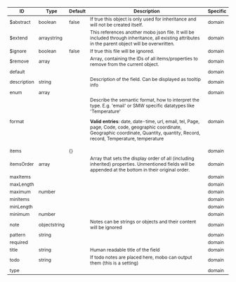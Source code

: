 <table class="schema-table" style="font-size: 0.75em;">
   <thead>
       <tr>
           <th>ID</th>
           <th>Type</th>
           <th>Default</th>
           <th>Description</th>
           <th>Specific</th>
       </tr>
   </thead>
   <tbody>
       <tr>
           <td class="schema-propertyName">$abstract</td>
           <td class="schema-propertyType"><span class="schema-type schema-type-boolean">boolean</span></td>
           <td class="schema-defaultValue">false</td>
           <td class="schema-description">If true this object is only used for inheritance and will not be created itself.</td>
           <td class="schema-specific schema-specific-domain">domain</td>
       </tr>
       <tr>
           <td class="schema-propertyName">$extend</td>
           <td class="schema-propertyType"><span class="schema-type schema-type-array">array</span><span class="schema-type schema-type-string">string</span></td>
           <td class="schema-defaultValue"></td>
           <td class="schema-description">This references another mobo json file. It will be included through inheritance, all existing attributes in the parent object will be overwritten.</td>
           <td class="schema-specific schema-specific-domain">domain</td>
       </tr>
       <tr>
           <td class="schema-propertyName">$ignore</td>
           <td class="schema-propertyType"><span class="schema-type schema-type-boolean">boolean</span></td>
           <td class="schema-defaultValue">false</td>
           <td class="schema-description">If true this file will be ignored.</td>
           <td class="schema-specific schema-specific-domain">domain</td>
       </tr>
       <tr>
           <td class="schema-propertyName">$remove</td>
           <td class="schema-propertyType"><span class="schema-type schema-type-array">array</span></td>
           <td class="schema-defaultValue"></td>
           <td class="schema-description">Array, containing the IDs of all items/properties to remove from the current object.</td>
           <td class="schema-specific schema-specific-domain">domain</td>
       </tr>
       <tr>
           <td class="schema-propertyName">default</td>
           <td class="schema-propertyType"></td>
           <td class="schema-defaultValue"></td>
           <td class="schema-description"></td>
           <td class="schema-specific schema-specific-domain">domain</td>
       </tr>
       <tr>
           <td class="schema-propertyName">description</td>
           <td class="schema-propertyType"><span class="schema-type schema-type-string">string</span></td>
           <td class="schema-defaultValue"></td>
           <td class="schema-description">Description of the field. Can be displayed as tooltip info</td>
           <td class="schema-specific schema-specific-domain">domain</td>
       </tr>
       <tr>
           <td class="schema-propertyName">enum</td>
           <td class="schema-propertyType"><span class="schema-type schema-type-array">array</span></td>
           <td class="schema-defaultValue"></td>
           <td class="schema-description"></td>
           <td class="schema-specific schema-specific-domain">domain</td>
       </tr>
       <tr>
           <td class="schema-propertyName">format</td>
           <td class="schema-propertyType"></td>
           <td class="schema-defaultValue"></td>
           <td class="schema-description">Describe the semantic format, how to interpret the type. E.g. 'email' or SMW specific datatypes like 'Temperature'<p class="schema-enum"><strong>Valid entries</strong>: date, date-time, url, email, tel, Page, page, Code, code, geographic coordinate, Geographic coordinate, Quantity, quantity, Record, record, Temperature, temperature</p></td>
           <td class="schema-specific schema-specific-domain">domain</td>
       </tr>
       <tr>
           <td class="schema-propertyName">items</td>
           <td class="schema-propertyType"></td>
           <td class="schema-defaultValue">{}</td>
           <td class="schema-description"></td>
           <td class="schema-specific schema-specific-domain">domain</td>
       </tr>
       <tr>
           <td class="schema-propertyName">itemsOrder</td>
           <td class="schema-propertyType"><span class="schema-type schema-type-array">array</span></td>
           <td class="schema-defaultValue"></td>
           <td class="schema-description">Array that sets the display order of all (including inherited) properties. Unmentioned fields will be appended at the bottom in their original order.</td>
           <td class="schema-specific schema-specific-domain">domain</td>
       </tr>
       <tr>
           <td class="schema-propertyName">maxItems</td>
           <td class="schema-propertyType"></td>
           <td class="schema-defaultValue"></td>
           <td class="schema-description"></td>
           <td class="schema-specific schema-specific-domain">domain</td>
       </tr>
       <tr>
           <td class="schema-propertyName">maxLength</td>
           <td class="schema-propertyType"></td>
           <td class="schema-defaultValue"></td>
           <td class="schema-description"></td>
           <td class="schema-specific schema-specific-domain">domain</td>
       </tr>
       <tr>
           <td class="schema-propertyName">maximum</td>
           <td class="schema-propertyType"><span class="schema-type schema-type-number">number</span></td>
           <td class="schema-defaultValue"></td>
           <td class="schema-description"></td>
           <td class="schema-specific schema-specific-domain">domain</td>
       </tr>
       <tr>
           <td class="schema-propertyName">minItems</td>
           <td class="schema-propertyType"></td>
           <td class="schema-defaultValue"></td>
           <td class="schema-description"></td>
           <td class="schema-specific schema-specific-domain">domain</td>
       </tr>
       <tr>
           <td class="schema-propertyName">minLength</td>
           <td class="schema-propertyType"></td>
           <td class="schema-defaultValue"></td>
           <td class="schema-description"></td>
           <td class="schema-specific schema-specific-domain">domain</td>
       </tr>
       <tr>
           <td class="schema-propertyName">minimum</td>
           <td class="schema-propertyType"><span class="schema-type schema-type-number">number</span></td>
           <td class="schema-defaultValue"></td>
           <td class="schema-description"></td>
           <td class="schema-specific schema-specific-domain">domain</td>
       </tr>
       <tr>
           <td class="schema-propertyName">note</td>
           <td class="schema-propertyType"><span class="schema-type schema-type-object">object</span><span class="schema-type schema-type-string">string</span></td>
           <td class="schema-defaultValue"></td>
           <td class="schema-description">Notes can be strings or objects and their content will be ignored</td>
           <td class="schema-specific schema-specific-domain">domain</td>
       </tr>
       <tr>
           <td class="schema-propertyName">pattern</td>
           <td class="schema-propertyType"><span class="schema-type schema-type-string">string</span></td>
           <td class="schema-defaultValue"></td>
           <td class="schema-description"></td>
           <td class="schema-specific schema-specific-domain">domain</td>
       </tr>
       <tr>
           <td class="schema-propertyName">required</td>
           <td class="schema-propertyType"></td>
           <td class="schema-defaultValue"></td>
           <td class="schema-description"></td>
           <td class="schema-specific schema-specific-domain">domain</td>
       </tr>
       <tr>
           <td class="schema-propertyName">title</td>
           <td class="schema-propertyType"><span class="schema-type schema-type-string">string</span></td>
           <td class="schema-defaultValue"></td>
           <td class="schema-description">Human readable title of the field</td>
           <td class="schema-specific schema-specific-domain">domain</td>
       </tr>
       <tr>
           <td class="schema-propertyName">todo</td>
           <td class="schema-propertyType"><span class="schema-type schema-type-string">string</span></td>
           <td class="schema-defaultValue"></td>
           <td class="schema-description">If todo notes are placed here, mobo can output them (this is a setting)</td>
           <td class="schema-specific schema-specific-domain">domain</td>
       </tr>
       <tr>
           <td class="schema-propertyName">type</td>
           <td class="schema-propertyType"></td>
           <td class="schema-defaultValue"></td>
           <td class="schema-description"></td>
           <td class="schema-specific schema-specific-domain">domain</td>
       </tr>
   </tbody>
</table>
